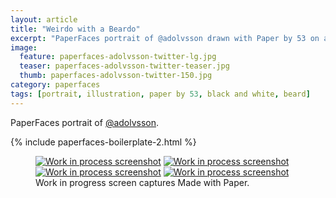 ```yaml
---
layout: article
title: "Weirdo with a Beardo"
excerpt: "PaperFaces portrait of @adolvsson drawn with Paper by 53 on an iPad."
image: 
  feature: paperfaces-adolvsson-twitter-lg.jpg
  teaser: paperfaces-adolvsson-twitter-teaser.jpg
  thumb: paperfaces-adolvsson-twitter-150.jpg
category: paperfaces
tags: [portrait, illustration, paper by 53, black and white, beard]
---
```


PaperFaces portrait of [@adolvsson](http://twitter.com/adolvsson).

{% include paperfaces-boilerplate-2.html %}

<figure class="third">
  <a href="{{ site.url }}/images/paperfaces-adolvsson-process-1-lg.jpg"><img src="{{ site.url }}/images/paperfaces-adolvsson-process-1-600.jpg" alt="Work in process screenshot"></a>
  <a href="{{ site.url }}/images/paperfaces-adolvsson-process-2-lg.jpg"><img src="{{ site.url }}/images/paperfaces-adolvsson-process-2-600.jpg" alt="Work in process screenshot"></a>
  <a href="{{ site.url }}/images/paperfaces-adolvsson-process-3-lg.jpg"><img src="{{ site.url }}/images/paperfaces-adolvsson-process-3-600.jpg" alt="Work in process screenshot"></a>
  <a href="{{ site.url }}/images/paperfaces-adolvsson-process-4-lg.jpg"><img src="{{ site.url }}/images/paperfaces-adolvsson-process-4-600.jpg" alt="Work in process screenshot"></a>
  <figcaption>Work in progress screen captures Made with Paper.</figcaption>
</figure>